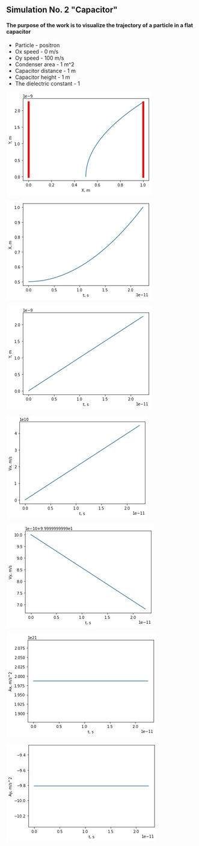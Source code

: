 ## Simulation No. 2 "Capacitor"
#### The purpose of the work is to visualize the trajectory of a particle in a flat capacitor
* Particle - positron
* Ox speed - 0 m/s
* Oy speed - 100 m/s
* Сondenser area - 1 m^2
* Сapacitor distance - 1 m
* Capacitor height - 1 m
* The dielectric constant - 1

![Y(X)](plots/Y(X).jpg)

![X(t)](plots/X(t).jpg)

![Y(t)](plots/Y(t).jpg)

![Vx(t)](plots/Vx(t).jpg)

![Vy(t)](plots/Vy(t).jpg)

![Ax(t)](plots/Ax(t).jpg)

![Ay(t)](plots/Ay(t).jpg)